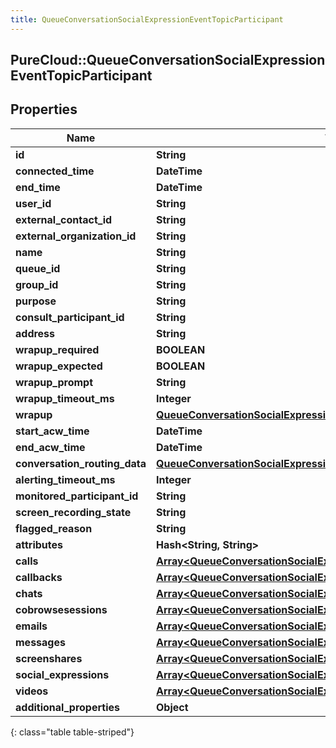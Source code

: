 ```yaml
---
title: QueueConversationSocialExpressionEventTopicParticipant
---
```

## PureCloud::QueueConversationSocialExpressionEventTopicParticipant

## Properties

|Name | Type | Description | Notes|
|------------ | ------------- | ------------- | -------------|
| **id** | **String** |  | [optional] |
| **connected_time** | **DateTime** |  | [optional] |
| **end_time** | **DateTime** |  | [optional] |
| **user_id** | **String** |  | [optional] |
| **external_contact_id** | **String** |  | [optional] |
| **external_organization_id** | **String** |  | [optional] |
| **name** | **String** |  | [optional] |
| **queue_id** | **String** |  | [optional] |
| **group_id** | **String** |  | [optional] |
| **purpose** | **String** |  | [optional] |
| **consult_participant_id** | **String** |  | [optional] |
| **address** | **String** |  | [optional] |
| **wrapup_required** | **BOOLEAN** |  | [optional] |
| **wrapup_expected** | **BOOLEAN** |  | [optional] |
| **wrapup_prompt** | **String** |  | [optional] |
| **wrapup_timeout_ms** | **Integer** |  | [optional] |
| **wrapup** | [**QueueConversationSocialExpressionEventTopicWrapup**](QueueConversationSocialExpressionEventTopicWrapup.html) |  | [optional] |
| **start_acw_time** | **DateTime** |  | [optional] |
| **end_acw_time** | **DateTime** |  | [optional] |
| **conversation_routing_data** | [**QueueConversationSocialExpressionEventTopicConversationRoutingData**](QueueConversationSocialExpressionEventTopicConversationRoutingData.html) |  | [optional] |
| **alerting_timeout_ms** | **Integer** |  | [optional] |
| **monitored_participant_id** | **String** |  | [optional] |
| **screen_recording_state** | **String** |  | [optional] |
| **flagged_reason** | **String** |  | [optional] |
| **attributes** | **Hash&lt;String, String&gt;** |  | [optional] |
| **calls** | [**Array&lt;QueueConversationSocialExpressionEventTopicCall&gt;**](QueueConversationSocialExpressionEventTopicCall.html) |  | [optional] |
| **callbacks** | [**Array&lt;QueueConversationSocialExpressionEventTopicCallback&gt;**](QueueConversationSocialExpressionEventTopicCallback.html) |  | [optional] |
| **chats** | [**Array&lt;QueueConversationSocialExpressionEventTopicChat&gt;**](QueueConversationSocialExpressionEventTopicChat.html) |  | [optional] |
| **cobrowsesessions** | [**Array&lt;QueueConversationSocialExpressionEventTopicCobrowse&gt;**](QueueConversationSocialExpressionEventTopicCobrowse.html) |  | [optional] |
| **emails** | [**Array&lt;QueueConversationSocialExpressionEventTopicEmail&gt;**](QueueConversationSocialExpressionEventTopicEmail.html) |  | [optional] |
| **messages** | [**Array&lt;QueueConversationSocialExpressionEventTopicMessage&gt;**](QueueConversationSocialExpressionEventTopicMessage.html) |  | [optional] |
| **screenshares** | [**Array&lt;QueueConversationSocialExpressionEventTopicScreenshare&gt;**](QueueConversationSocialExpressionEventTopicScreenshare.html) |  | [optional] |
| **social_expressions** | [**Array&lt;QueueConversationSocialExpressionEventTopicSocialExpression&gt;**](QueueConversationSocialExpressionEventTopicSocialExpression.html) |  | [optional] |
| **videos** | [**Array&lt;QueueConversationSocialExpressionEventTopicVideo&gt;**](QueueConversationSocialExpressionEventTopicVideo.html) |  | [optional] |
| **additional_properties** | **Object** |  | [optional] |
{: class="table table-striped"}


